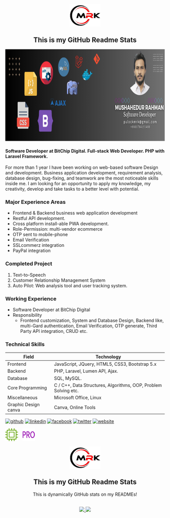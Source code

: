 
<p align="center">
 <img width="100px" src="./img/logo.png" align="center" alt="Logo" />
 <h2 align="center">This is my GitHub Readme Stats</h2>
 <p align="center"></p>
</p>


<img src="./img/Banner.png" height="290" title="Self Learing image"/>


#### Software Developer at BitChip Digital. Full-stack Web Developer. PHP with Laravel Framework.

For more than 1 year I have been working on web-based software Design and development. Business application
development, requirement analysis, database design, bug-fixing, and teamwork are the most noticeable skills inside
me. I am looking for an opportunity to apply my knowledge, my creativity, develop and take tasks to a better level
with potential.

### Major Experience Areas
- Frontend & Backend business web application development
- Restful API development.
- Cross platform install-able PWA development.
- Role-Permission: multi-vendor ecommerce
- OTP sent to mobile-phone
- Email Verification
- SSLcommerz integration
- PayPal integration

### Completed Project
1. Text-to-Speech
2. Customer Relationship Management System
1. Auto Pilot: Web analysis tool and user tracking system.


### Working Experience
- Software Developer at BitChip Digital
 - Responsibility
   - Frontend customization, System and Database Design, Backend like, multi-Gard authentication, Email Verification, OTP generate, Third Party API integration, CRUD etc.

### Technical Skills


 | Field        | Technology                  |
 | ------------ | ---------------------- |
 | Frontend | JavaScript, JQuery, HTML5, CSS3, Bootstrap 5.x |
 | Backend | PHP, Laravel, Lumen API, Ajax. |
 | Database | SQL, MySQL.|
 | Core Programming | C / C++, Data Structures, Algorithms, OOP, Problem Solving etc. |
 | Miscellaneous | Microsoft Office, Linux|
 | Graphic Design canva  | Canva, Online Tools |




[<img src='https://cdn.jsdelivr.net/npm/simple-icons@3.0.1/icons/github.svg' alt='github' height='40'>](https://github.com/https://github.com/mushahadur)  [<img src='https://cdn.jsdelivr.net/npm/simple-icons@3.0.1/icons/linkedin.svg' alt='linkedin' height='40'>](https://www.linkedin.com/in/https://www.linkedin.com/in/mushahadur//)  [<img src='https://cdn.jsdelivr.net/npm/simple-icons@3.0.1/icons/facebook.svg' alt='facebook' height='40'>](https://www.facebook.com/https://www.facebook.com/mrkpulock25/)  [<img src='https://cdn.jsdelivr.net/npm/simple-icons@3.0.1/icons/twitter.svg' alt='twitter' height='40'>](https://twitter.com/https://mobile.twitter.com/home)  [<img src='https://cdn.jsdelivr.net/npm/simple-icons@3.0.1/icons/icloud.svg' alt='website' height='40'>](https://mushahadur.github.io/Portfolio-Website/)  

<a href='https://docs.github.com/en/developers'><img src='https://raw.githubusercontent.com/acervenky/animated-github-badges/master/assets/devbadge.gif' width='40' height='40'></a> <a href='https://github.com/pricing'><img src='https://raw.githubusercontent.com/acervenky/animated-github-badges/master/assets/pro.gif' width='40' height='40'></a> 

<p align="center">
 <img width="100px" src="./img/logo.png" align="center" alt="Logo" />
 <h2 align="center">This is my GitHub Readme Stats</h2>
 <p align="center">This is dynamically  GitHub stats on my READMEs!</p>
</p>
  <p align="center">
    <br />
    <a href="https://a.paddle.com/v2/click/16413/119403?link=1227">
      <img src="https://img.shields.io/badge/Supported%20by-VSCode%20Power%20User%20%E2%86%92-gray.svg?colorA=655BE1&colorB=4F44D6&style=for-the-badge"/>
    </a>
    <a href="https://a.paddle.com/v2/click/16413/119403?link=2345">
      <img src="https://img.shields.io/badge/Supported%20by-Node%20Cli.com%20%E2%86%92-gray.svg?colorA=61c265&colorB=4CAF50&style=for-the-badge"/>
    </a>
  </p>

